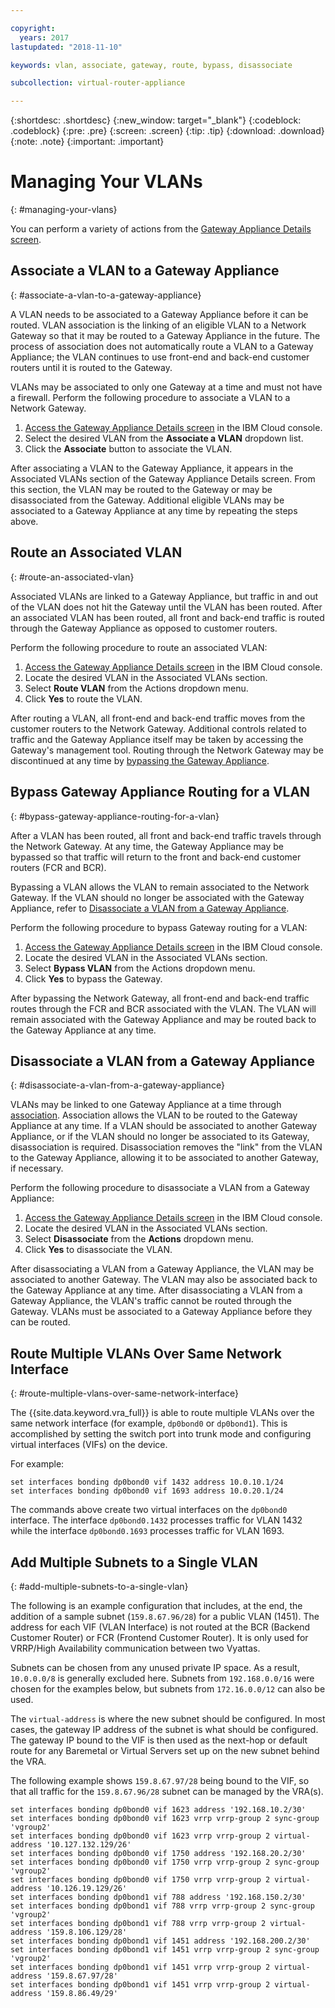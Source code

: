 ```yaml
---

copyright:
  years: 2017
lastupdated: "2018-11-10"

keywords: vlan, associate, gateway, route, bypass, disassociate

subcollection: virtual-router-appliance

---
```


{:shortdesc: .shortdesc}
{:new_window: target="_blank"}
{:codeblock: .codeblock}
{:pre: .pre}
{:screen: .screen}
{:tip: .tip}
{:download: .download}
{:note: .note}
{:important: .important}

# Managing Your VLANs
{: #managing-your-vlans}

You can perform a variety of actions from the [Gateway Appliance Details screen](/docs/infrastructure/virtual-router-appliance?topic=virtual-router-appliance-view-vra-details).

## Associate a VLAN to a Gateway Appliance
{: #associate-a-vlan-to-a-gateway-appliance}

A VLAN needs to be associated to a Gateway Appliance before it can be routed. VLAN association is the linking of an eligible VLAN to a Network Gateway so that it may be routed to a Gateway Appliance in the future. The process of association does not automatically route a VLAN to a Gateway Appliance; the VLAN continues to use front-end and back-end customer routers until it is routed to the Gateway.

VLANs may be associated to only one Gateway at a time and must not have a firewall. Perform the following procedure to associate a VLAN to a Network Gateway.

1. [Access the Gateway Appliance Details screen](/docs/infrastructure/virtual-router-appliance?topic=virtual-router-appliance-view-vra-details) in the IBM Cloud console.
2. Select the desired VLAN from the **Associate a VLAN** dropdown list.
3. Click the **Associate** button to associate the VLAN.

After associating a VLAN to the Gateway Appliance, it appears in the Associated VLANs section of the Gateway Appliance Details screen. From this section, the VLAN may be routed to the Gateway or may be disassociated from the Gateway. Additional eligible VLANs may be associated to a Gateway Appliance at any time by repeating the steps above.

## Route an Associated VLAN
{: #route-an-associated-vlan}

Associated VLANs are linked to a Gateway Appliance, but traffic in and out of the VLAN does not hit the Gateway until the VLAN has been routed. After an associated VLAN has been routed, all front and back-end traffic is routed through the Gateway Appliance as opposed to customer routers.

Perform the following procedure to route an associated VLAN:

1. [Access the Gateway Appliance Details screen](/docs/infrastructure/virtual-router-appliance?topic=virtual-router-appliance-view-vra-details) in the IBM Cloud console.
2. Locate the desired VLAN in the Associated VLANs section.
3. Select **Route VLAN** from the Actions dropdown menu.
4. Click **Yes** to route the VLAN.

After routing a VLAN, all front-end and back-end traffic moves from the customer routers to the Network Gateway. Additional controls related to traffic and the Gateway Appliance itself may be taken by accessing the Gateway's management tool. Routing through the Network Gateway may be discontinued at any time by [bypassing the Gateway Appliance](#bypass-gateway-appliance-routing-for-a-vlan).

## Bypass Gateway Appliance Routing for a VLAN
{: #bypass-gateway-appliance-routing-for-a-vlan}

After a VLAN has been routed, all front and back-end traffic travels through the Network Gateway. At any time, the Gateway Appliance may be bypassed so that traffic will return to the front and back-end customer routers (FCR and BCR).

Bypassing a VLAN allows the VLAN to remain associated to the Network Gateway. If the VLAN should no longer be associated with the Gateway Appliance, refer to [Disassociate a VLAN from a Gateway Appliance](#disassociate-a-vlan-from-a-gateway-appliance).

Perform the following procedure to bypass Gateway routing for a VLAN:

1. [Access the Gateway Appliance Details screen](/docs/infrastructure/virtual-router-appliance?topic=virtual-router-appliance-view-vra-details) in the IBM Cloud console.
2. Locate the desired VLAN in the Associated VLANs section.
3. Select **Bypass VLAN** from the Actions dropdown menu.
4. Click **Yes** to bypass the Gateway.

After bypassing the Network Gateway, all front-end and back-end traffic routes through the FCR and BCR associated with the VLAN. The VLAN will remain associated with the Gateway Appliance and may be routed back to the Gateway Appliance at any time.

## Disassociate a VLAN from a Gateway Appliance
{: #disassociate-a-vlan-from-a-gateway-appliance}

VLANs may be linked to one Gateway Appliance at a time through [association](#associate-a-vlan-to-a-gateway-appliance). Association allows the VLAN to be routed to the Gateway Appliance at any time. If a VLAN should be associated to another Gateway Appliance, or if the VLAN should no longer be associated to its Gateway, disassociation is required. Disassociation removes the "link" from the VLAN to the Gateway Appliance, allowing it to be associated to another Gateway, if necessary.

Perform the following procedure to disassociate a VLAN from a Gateway Appliance:

1. [Access the Gateway Appliance Details screen](/docs/infrastructure/virtual-router-appliance?topic=virtual-router-appliance-view-vra-details) in the IBM Cloud console.
2. Locate the desired VLAN in the Associated VLANs section.
3. Select **Disassociate** from the **Actions** dropdown menu.
4. Click **Yes** to disassociate the VLAN.

After disassociating a VLAN from a Gateway Appliance, the VLAN may be associated to another Gateway. The VLAN may also be associated back to the Gateway Appliance at any time. After disassociating a VLAN from a Gateway Appliance, the VLAN's traffic cannot be routed through the Gateway. VLANs must be associated to a Gateway Appliance before they can be routed.

## Route Multiple VLANs Over Same Network Interface
{: #route-multiple-vlans-over-same-network-interface}

The {{site.data.keyword.vra_full}} is able to route multiple VLANs over the same network interface (for example, `dp0bond0` or `dp0bond1`). This is accomplished by setting the switch port into trunk mode and configuring virtual interfaces (VIFs) on the device.

For example:

```
set interfaces bonding dp0bond0 vif 1432 address 10.0.10.1/24
set interfaces bonding dp0bond0 vif 1693 address 10.0.20.1/24
```

The commands above create two virtual interfaces on the `dp0bond0` interface. The interface `dp0bond0.1432` processes traffic for VLAN 1432 while the interface `dp0bond0.1693` processes traffic for VLAN 1693.

## Add Multiple Subnets to a Single VLAN
{: #add-multiple-subnets-to-a-single-vlan}

The following is an example configuration that includes, at the end, the addition of a sample subnet (`159.8.67.96/28`) for a public VLAN (1451). The address for each VIF (VLAN Interface) is not routed at the BCR (Backend Customer Router) or FCR (Frontend Customer Router). It is only used for VRRP/High Availability communication between two Vyattas.

Subnets can be chosen from any unused private IP space. As a result, `10.0.0.0/8` is generally excluded here. Subnets from `192.168.0.0/16` were chosen for the examples below, but subnets from `172.16.0.0/12` can also be used.

The `virtual-address` is where the new subnet should be configured. In most cases, the gateway IP address of the subnet is what should be configured. The gateway IP bound to the VIF is then used as the next-hop or default route for any Baremetal or Virtual Servers set up on the new subnet behind the VRA.

The following example shows `159.8.67.97/28` being bound to the VIF, so that all traffic for the `159.8.67.96/28` subnet can be managed by the VRA(s).

```
set interfaces bonding dp0bond0 vif 1623 address '192.168.10.2/30'
set interfaces bonding dp0bond0 vif 1623 vrrp vrrp-group 2 sync-group 'vgroup2'
set interfaces bonding dp0bond0 vif 1623 vrrp vrrp-group 2 virtual-address '10.127.132.129/26'
set interfaces bonding dp0bond0 vif 1750 address '192.168.20.2/30'
set interfaces bonding dp0bond0 vif 1750 vrrp vrrp-group 2 sync-group 'vgroup2'
set interfaces bonding dp0bond0 vif 1750 vrrp vrrp-group 2 virtual-address '10.126.19.129/26'
set interfaces bonding dp0bond1 vif 788 address '192.168.150.2/30'
set interfaces bonding dp0bond1 vif 788 vrrp vrrp-group 2 sync-group 'vgroup2'
set interfaces bonding dp0bond1 vif 788 vrrp vrrp-group 2 virtual-address '159.8.106.129/28'
set interfaces bonding dp0bond1 vif 1451 address '192.168.200.2/30'
set interfaces bonding dp0bond1 vif 1451 vrrp vrrp-group 2 sync-group 'vgroup2'
set interfaces bonding dp0bond1 vif 1451 vrrp vrrp-group 2 virtual-address '159.8.67.97/28'
set interfaces bonding dp0bond1 vif 1451 vrrp vrrp-group 2 virtual-address '159.8.86.49/29'
```
